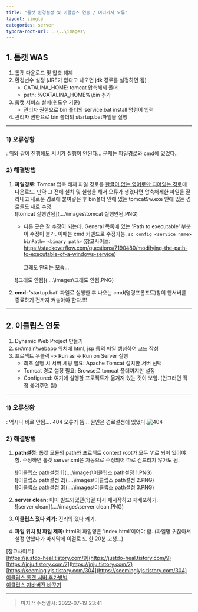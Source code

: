 ```yaml
---
title: "톰캣 환경설정 및 이클립스 연동 / 여러가지 오류"
layout: single
categories: server
typora-root-url: ..\..\images\
---
```


## 1. 톰캣 WAS

1. 톰캣 다운로드 및 압축 해제
2. 환경변수 설정 (JRE가 없다고 나오면 jdk 경로를 설정하면 됨)
   - CATALINA_HOME: tomcat 압축해제 폴더
   - path: %CATALINA_HOME%\bin 추가
3. 톰캣 서비스 설치(윈도우 기준)
   - 관리자 권한으로 bin 폴더의 service.bat install 명령어 입력
4. 관리자 권한으로 bin 폴더의 startup.bat파일을 실행

------

### 1) 오류상황

: 위와 같이 진행해도 서버가 실행이 안된다... 문제는 파일경로와 cmd에 있었다..

### 2) 해결방법

1. **파일경로:** Tomcat 압축 해제 파일 경로를 <u>한글이 없는 영어로만 되어있는 경로</u>에 다운로드. 만약 그 전에 설치 및 실행을 해서 오류가 생겼다면 압축해제한 파일을 잘라내고 새로운 경로에 붙여넣은 후 bin폴더 안에 있는 tomcat9w.exe 안에 있는 경로들도 새로 수정<br>![tomcat 실행안됨](..\..\images\tomcat 실행안됨.PNG)

   - 다른 곳은 잘 수정이 되는데, General 목록에 있는 'Path to executable' 부분이 수정이 불가. 이때는 cmd 커멘드로 수정가능. `sc config <service name> binPath= <binary path>` (참고사이트: https://stackoverflow.com/questions/7190480/modifying-the-path-to-executable-of-a-windows-service)<br><br>그래도 안되는 모습...

    ![그래도 안됨](..\..\images\그래도 안됨.PNG)<br>

2. **cmd:** 'startup.bat' 파일로 실행한 후 나오는 cmd(명령프롬포트)창이 웹서버를 종료하기 전까지 켜놓아야 한다.!!!

------

## 2. 이클립스 연동

1. Dynamic Web Project 만들기
2. src\main\webapp 위치에 html, jsp 등의 파일 생성하여 코드 작성
3. 프로젝트 우클릭 -> Run as -> Run on Server 실행
   - 최초 실행 시 서버 세팅 필요: Apache Tomcat 설치한 서버 선택
   - Tomcat 경로 설정 필요: Browse로 tomcat 폴더까지만 설정
   - Configured: 여기에 실행할 프로젝트가 옮겨져 있는 것이 보임. (안그러면 직접 옮겨주면 됨)
------

### 1) 오류상황

: 역시나 바로 안됨.... 404 오류가 뜸... 원인은 경로설정에 있었다.![404](..\..\images\404.png)

### 2) 해결방법

1. **path설정:** 톰캣 모듈의 path와 프로젝트 context root가 모두 '/'로 되어 있어야 함. 수정하면 톰캣 server.xml은 자동으로 수정되어 따로 건드리지 않아도 됨.

   ![이클립스 path설정 1](..\..\images\이클립스 path설정 1.PNG)<br>![이클립스 path설정 2](..\..\images\이클립스 path설정 2.PNG)<br>![이클립스 path설정 3](..\..\images\이클립스 path설정 3.PNG)

2. **server clean:** 이미 빌드되었던(?)걸 다시 재시작하고 재배포하기.<br>![server clean](..\..\images\server clean.PNG)

3. **이클립스 껐다 켜기:** 진리의 껐다 켜기.

4. **파일 위치 및 파일 제목:** html의 파일명은 'index.html'이어야 함. (파일명 귀찮아서 설정 안했다가 마지막에 이걸로 또 한 20분 고생...)

[참고사이트]<br>
[https://justdo-heal.tistory.com/9](https://justdo-heal.tistory.com/9)<br>
[https://jnju.tistory.com/7](https://jnju.tistory.com/7)<br>
[https://seeminglyjs.tistory.com/304](https://seeminglyjs.tistory.com/304)<br>[이클립스 톰캣 서버 추가방법](https://itworldyo.tistory.com/84)<br>[이클립스 자바버전 바꾸기](https://yongtech.tistory.com/98)

------

> 마지막 수정일시: 2022-07-19 23:41